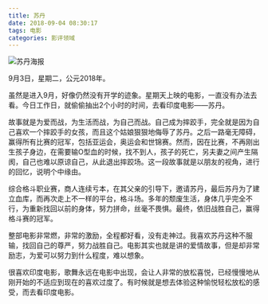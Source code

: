 ```yaml
---
title: 苏丹
date: 2018-09-04 08:30:17
tags: 电影
categories: 影评领域
---
```


![苏丹海报](https://upload-images.jianshu.io/upload_images/3478485-f6e5a66f7c60693c.png?imageMogr2/auto-orient/strip%7CimageView2/2/w/1240)

9月3日，星期二，公元2018年。

<!--less-->

虽然是进入9月，好像仍然没有开学的迹象。星期天上映的电影，一直没有办法去看。今日工作日，就偷偷抽出2个小时的时间，去看印度电影——苏丹。

故事就是为爱而战，为生活而战，为自己而战。自己成为摔跤手，完全就是因为自己喜欢一个摔跤手的女孩，而且这个姑娘狠狠地侮辱了苏丹。之后一路毫无障碍，赢得所有比赛的冠军，包括亚运会，奥运会和世锦赛。然而，因在比赛，不再刚出生孩子身边，在需要输O型血的时候，找不到人，孩子的死亡，另夫妻之间产生隔阂，自己也难以原谅自己，从此退出摔跤场。这一段故事就是以朋友的视角，进行的回忆，说明个中缘由。

综合格斗职业赛，商人连续亏本，在其父亲的引导下，邀请苏丹，最后苏丹为了建立血库，而再次走上不一样的平台，格斗场。多年的颓废生活，身体几乎完全不行，为重新找回以前的身体，努力拼命，丝毫不畏惧。最终，依旧战胜自己，赢得格斗赛的冠军。

整部电影非常燃，非常的激励，全程都好看，没有走神过。我喜欢苏丹这种不服输，找回自己的尊严，努力战胜自己。电影其实也就是讲的爱情故事，但是却非常励志，为爱可以努力到什么程度，难以想象。

很喜欢印度电影，歌舞永远在电影中出现，会让人非常的放松喜悦，已经慢慢地从刚开始的不适应到现在的喜欢过度了。有时候就是想去体验这种愉悦轻松放松的感受，而去看印度电影。